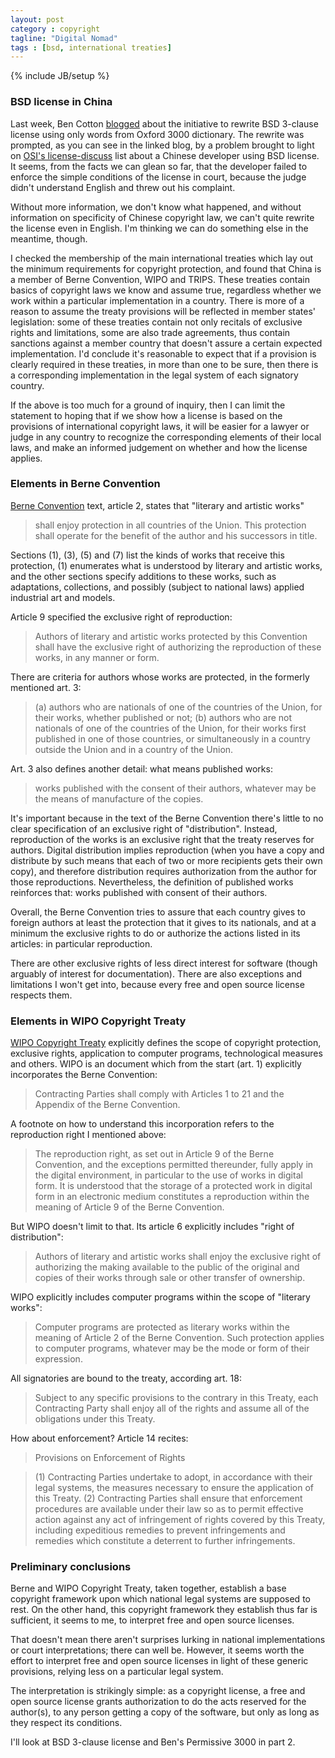 ```yaml
---
layout: post
category : copyright
tagline: "Digital Nomad"
tags : [bsd, international treaties]
---
```

{% include JB/setup %}

### BSD license in China

Last week, Ben Cotton [blogged](http://blog.funnelfiasco.com/wp-trackback.php?p=1638) about the initiative to rewrite BSD 3-clause license using only words from Oxford 3000 dictionary. The rewrite was prompted, as you can see in the linked blog, by a problem brought to light on [OSI's license-discuss](http://projects.opensource.org/pipermail/license-discuss/2015-January/001626.html) list about a Chinese developer using BSD license. It seems, from the facts we can glean so far, that the developer failed to enforce the simple conditions of the license in court, because the judge didn't understand English and threw out his complaint.

Without more information, we don't know what happened, and without information on specificity of Chinese copyright law, we can't quite rewrite the license even in English. I'm thinking we can do something else in the meantime, though.

I checked the membership of the main international treaties which lay out the minimum requirements for copyright protection, and found that China is a member of Berne Convention, WIPO and TRIPS. These treaties contain basics of copyright laws we know and assume true, regardless whether we work within a particular implementation in a country. There is more of a reason to assume the treaty provisions will be reflected in member states' legislation: some of these treaties contain not only recitals of exclusive rights and limitations, some are also trade agreements, thus contain sanctions against a member country that doesn't assure a certain expected implementation. I'd conclude it's reasonable to expect that if a provision is clearly required in these treaties, in more than one to be sure, then there is a corresponding implementation in the legal system of each signatory country.

If the above is too much for a ground of inquiry, then I can limit the statement to hoping that if we show how a license is based on the provisions of international copyright laws, it will be easier for a lawyer or judge in any country to recognize the corresponding elements of their local laws, and make an informed judgement on whether and how the license applies.

### Elements in Berne Convention

[Berne Convention](http://www.wipo.int/treaties/en/text.jsp?file_id=283698) text, article 2, states that "literary and artistic works"

> shall enjoy protection in all countries of the Union. This protection shall operate for the benefit of the author and his successors in title.

Sections (1), (3), (5) and (7) list the kinds of works that receive this protection, (1) enumerates what is understood by literary and artistic works, and the other sections specify additions to these works, such as adaptations, collections, and possibly (subject to national laws) applied industrial art and models.

Article 9 specified the exclusive right of reproduction:

> Authors of literary and artistic works protected by this Convention shall have the exclusive right of authorizing the reproduction of these works, in any manner or form.

There are criteria for authors whose works are protected, in the formerly mentioned art. 3:

> (a) authors who are nationals of one of the countries of the Union, for their works, whether published or not;
> (b) authors who are not nationals of one of the countries of the Union, for their works first published in one of those countries, or simultaneously in a country outside the Union and in a country of the Union.

Art. 3 also defines another detail: what means published works:

> works published with the consent of their authors, whatever may be the means of manufacture of the copies.

It's important because in the text of the Berne Convention there's little to no clear specification of an exclusive right of "distribution". Instead, reproduction of the works is an exclusive right that the treaty reserves for authors. Digital distribution implies reproduction (when you have a copy and distribute by such means that each of two or more recipients gets their own copy), and therefore distribution requires authorization from the author for those reproductions. Nevertheless, the definition of published works reinforces that: works published with consent of their authors.

Overall, the Berne Convention tries to assure that each country gives to foreign authors at least the protection that it gives to its nationals, and at a minimum the exclusive rights to do or authorize the actions listed in its articles: in particular reproduction.

There are other exclusive rights of less direct interest for software (though arguably of interest for documentation). There are also exceptions and limitations I won't get into, because every free and open source license respects them.

### Elements in WIPO Copyright Treaty

[WIPO Copyright Treaty](http://www.wipo.int/treaties/en/text.jsp?file_id=295166) explicitly defines the scope of copyright protection, exclusive rights, application to computer programs, technological measures and others. WIPO is an document which from the start (art. 1) explicitly incorporates the Berne Convention:

> Contracting Parties shall comply with Articles 1 to 21 and the Appendix of the Berne Convention.

A footnote on how to understand this incorporation refers to the reproduction right I mentioned above:

> The reproduction right, as set out in Article 9 of the Berne Convention, and the exceptions permitted thereunder, fully apply in the digital environment, in particular to the use of works in digital form. It is understood that the storage of a protected work in digital form in an electronic medium constitutes a reproduction within the meaning of Article 9 of the Berne Convention.

But WIPO doesn't limit to that. Its article 6 explicitly includes "right of distribution":

> Authors of literary and artistic works shall enjoy the exclusive right of authorizing the making available to the public of the original and copies of their works through sale or other transfer of ownership.

WIPO explicitly includes computer programs within the scope of "literary works":

> Computer programs are protected as literary works within the meaning of Article 2 of the Berne Convention. Such protection applies to computer programs, whatever may be the mode or form of their expression.

All signatories are bound to the treaty, according art. 18:

> Subject to any specific provisions to the contrary in this Treaty, each Contracting Party shall enjoy all of the rights and assume all of the obligations under this Treaty.

How about enforcement? Article 14 recites:

> Provisions on Enforcement of Rights

> (1) Contracting Parties undertake to adopt, in accordance with their legal systems, the measures necessary to ensure the application of this Treaty.
> (2) Contracting Parties shall ensure that enforcement procedures are available under their law so as to permit effective action against any act of infringement of rights covered by this Treaty, including expeditious remedies to prevent infringements and remedies which constitute a deterrent to further infringements. 

### Preliminary conclusions

Berne and WIPO Copyright Treaty, taken together, establish a base copyright framework upon which national legal systems are supposed to rest. On the other hand, this copyright framework they establish thus far is sufficient, it seems to me, to interpret free and open source licenses.

That doesn't mean there aren't surprises lurking in national implementations or court interpretations; there can well be. However, it seems worth the effort to interpret free and open source licenses in light of these generic provisions, relying less on a particular legal system.

The interpretation is strikingly simple: as a copyright license, a free and open source license grants authorization to do the acts reserved for the author(s), to any person getting a copy of the software, but only as long as they respect its conditions.

I'll look at BSD 3-clause license and Ben's Permissive 3000 in part 2.
